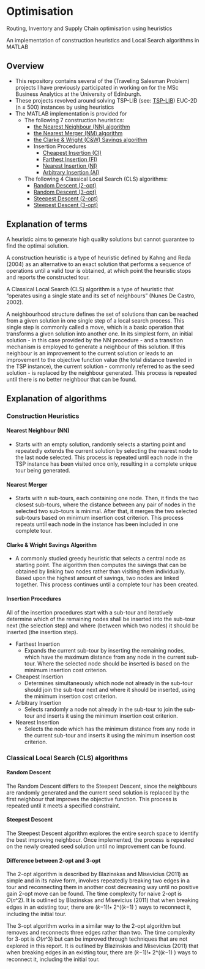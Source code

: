 # Optimisation
Routing, Inventory and Supply Chain optimisation using heuristics 

An implementation of construction heuristics and Local Search algorithms in MATLAB

## Overview

- This repository contains several of the (Traveling Salesman Problem) projects I have previously participated in working on for the MSc Business Analytics at the University of Edinburgh. 
- These projects revolved around solving TSP-LIB (see: [TSP-LIB](https://comopt.ifi.uni-heidelberg.de/software/TSPLIB95/)) EUC-2D (n ≤ 500) instances by using heuristics
- The MATLAB implementation is provided for
  - The following 7 construction heuristics:
    - [the Nearest Neighbour (NN) algorithm](construct_heuristics/near_neighbour.m)
    - [the Nearest Merger (NM) algorithm](construct_heuristics/near_merger.m)
    - [the Clarke & Wright (C&W) Savings algorithm](construct_heuristics/clarke_wright.m)
    - Insertion Procedures
      - [Cheapest Insertion (CI)](construct_heuristics/cheap_insrtion.m)
      - [Farthest Insertion (FI)](construct_heuristics/farth_insertion.m)
      - [Nearest Insertion (NI)](construct_heuristics/near_insertion.m)
      - [Arbitrary Insertion (AI)](construct_heuristics/arbi_insertion.m)
   - The following 4 Classical Local Search (CLS) algorithms:
      - [Random Descent (2-opt)](local_search/rand_desc_2opt.m)
      - [Random Descent (3-opt)](local_search/rand_desc_3opt.m)
      - [Steepest Descent (2-opt)](local_search/steep_desc_2opt.m)
      - [Steepest Descent (3-opt)](local_search/steep_desc_3opt.m)

## Explanation of terms

A heuristic aims to generate high quality solutions but cannot guarantee to find the optimal solution.

A construction heuristic is a type of heuristic defined by Kahng and Reda (2004) as an alternative to an exact solution that performs a sequence of operations until a valid tour is obtained, at which point the heuristic stops and reports the constructed tour. 

A Classical Local Search (CLS) algorithm is a type of heuristic that “operates using a single state and its set of neighbours” (Nunes De Castro, 2002). 

A neighbourhood structure defines the set of solutions than can be reached from a given solution in one single step of a local search process. This single step is commonly called a move, which is a basic operation that transforms a given solution into another one. 
In its simplest form, an initial solution - in this case provided by the NN procedure - and a transition mechanism is employed to generate a neighbour of this solution. If this neighbour is an improvement to the current solution or leads to an improvement to the objective function value (the total distance traveled in the TSP instance), the current solution - commonly referred to as the seed solution - is replaced by the neighbour generated. This process is repeated until there is no better neighbour that can be found. 


## Explanation of algorithms

### Construction Heuristics

#### Nearest Neighbour (NN)
- Starts with an empty solution, randomly selects a starting point and repeatedly extends the current solution by selecting the nearest node to the last node selected. This process is repeated until each node in the TSP instance has been visited once only, resulting in a complete unique tour being generated. 
#### Nearest Merger
- Starts with n sub-tours, each containing one node. Then, it finds the two closest sub-tours, where the distance between any pair of nodes in the selected two sub-tours is minimal. After that, it merges the two selected sub-tours based on minimum insertion cost criterion. This process repeats until each node in the instance has been included in one complete tour.
#### Clarke & Wright Savings Algorithm
- A commonly studied greedy heuristic that selects a central node as starting point. The algorithm then computes the savings that can be obtained by linking two nodes rather than visiting them individually. Based upon the highest amount of savings, two nodes are linked together. This process continues until a complete tour has been created.
#### Insertion Procedures 
All of the insertion procedures start with a sub-tour and iteratively determine which of the remaining nodes shall be inserted into the sub-tour next (the selection step) and where (between which two nodes) it should be inserted (the insertion step).
- Farthest Insertion 
    - Expands the current sub-tour by inserting the remaining nodes, which have the maximum distance from any node in the current sub-tour. Where the selected node should be inserted is based on the minimum insertion cost criterion.
- Cheapest Insertion 
    - Determines simultaneously which node not already in the sub-tour should join the sub-tour next and where it should be inserted, using the minimum insertion cost criterion.
- Arbitrary Insertion
    - Selects randomly a node not already in the sub-tour to join the sub-tour and inserts it using the minimum insertion cost criterion.
- Nearest Insertion
    - Selects the node which has the minimum distance from any node in the current sub-tour and inserts it using the minimum insertion cost criterion.
    
### Classical Local Search (CLS) algorithms

#### Random Descent 
The Random Descent differs to the Steepest Descent, since the neighbours are randomly generated and the current seed solution is replaced by the first neighbour that improves the objective function. This process is repeated until it meets a specified constraint.

#### Steepest Descent
The Steepest Descent algorithm explores the entire search space to identify the best improving neighbour. Once implemented, the process is repeated on the newly created seed solution until no improvement can be found. 

#### Difference between 2-opt and 3-opt
The 2-opt algorithm is described by Blazinskas and Misevicius (2011) as simple and in its naive form, involves repeatedly breaking two edges in a tour and reconnecting them in another cost decreasing way until no positive gain 2-opt move can be found. The time complexity for naive 2-opt is 𝑂(𝑛^2). It is outlined by Blazinskas and Misevicius (2011) that when breaking edges in an existing tour, there are (𝑘−1)!∗ 2^((𝑘−1) ) ways to reconnect it, including the initial tour. 

The 3-opt algorithm works in a similar way to the 2-opt algorithm but removes and reconnects three edges rather than two. The time complexity for 3-opt is 𝑂(𝑛^3) but can be improved through techniques that are not explored in this report. It is outlined by Blazinskas and Misevicius (2011) that when breaking edges in an existing tour, there are (𝑘−1)!∗ 2^((𝑘−1) ) ways to reconnect it, including the initial tour. 




    

